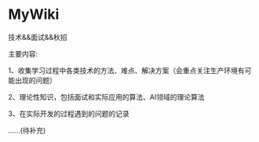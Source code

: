 # MyWiki
<p>技术&amp;&amp;面试&amp;&amp;秋招</p>
<p>主要内容:</p>
<blockquoto>
  1、收集学习过程中各类技术的方法、难点、解决方案（会重点关注生产环境有可能出现的问题）
</blockquoto>
<p>
  2、理论性知识，包括面试和实际应用的算法、AI领域的理论算法
</p>
<p>
  3、在实际开发的过程遇到的问题的记录
</p>
<p>
  ......(待补充)
</p>
